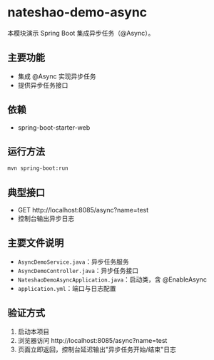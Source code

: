 # nateshao-demo-async

本模块演示 Spring Boot 集成异步任务（@Async）。

## 主要功能
- 集成 @Async 实现异步任务
- 提供异步任务接口

## 依赖
- spring-boot-starter-web

## 运行方法
```bash
mvn spring-boot:run
```

## 典型接口
- GET http://localhost:8085/async?name=test
- 控制台输出异步日志

## 主要文件说明
- `AsyncDemoService.java`：异步任务服务
- `AsyncDemoController.java`：异步任务接口
- `NateshaoDemoAsyncApplication.java`：启动类，含 @EnableAsync
- `application.yml`：端口与日志配置

## 验证方式
1. 启动本项目
2. 浏览器访问 http://localhost:8085/async?name=test
3. 页面立即返回，控制台延迟输出"异步任务开始/结束"日志 